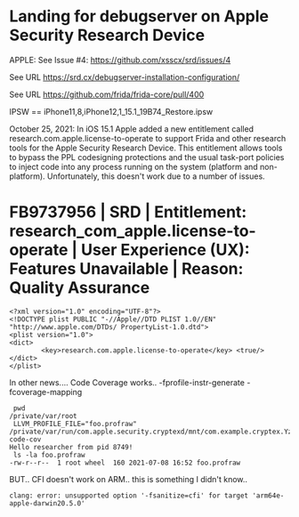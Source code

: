 # Landing for debugserver on Apple Security Research Device 

APPLE: See Issue #4: https://github.com/xsscx/srd/issues/4

See URL https://srd.cx/debugserver-installation-configuration/ 

See URL https://github.com/frida/frida-core/pull/400

IPSW == iPhone11,8,iPhone12,1_15.1_19B74_Restore.ipsw

October 25, 2021: In iOS 15.1 Apple added a new entitlement called research.com.apple.license-to-operate to support Frida and other research tools for the Apple Security Research Device. This entitlement allows tools to bypass the PPL codesigning protections and the usual task-port policies to inject code into any process running on the system (platform and non-platform). Unfortunately, this doesn't work due to a number of issues.

# FB9737956 | SRD | Entitlement: research_com_apple.license-to-operate | User Experience (UX): Features Unavailable | Reason: Quality Assurance 
```
<?xml version="1.0" encoding="UTF-8"?>
<!DOCTYPE plist PUBLIC "-//Apple//DTD PLIST 1.0//EN" "http://www.apple.com/DTDs/ PropertyList-1.0.dtd">
<plist version="1.0">
<dict>
        <key>research.com.apple.license-to-operate</key> <true/>
</dict>
</plist>
```

In other news.... Code Coverage works.. -fprofile-instr-generate -fcoverage-mapping
```
 pwd
/private/var/root
 LLVM_PROFILE_FILE="foo.profraw" /private/var/run/com.apple.security.cryptexd/mnt/com.example.cryptex.YzdC1G/usr/bin/hello-code-cov
Hello researcher from pid 8749!
 ls -la foo.profraw
-rw-r--r--  1 root wheel  160 2021-07-08 16:52 foo.profraw
```

BUT.. CFI doesn't work on ARM.. this is something I didn't know..
```
clang: error: unsupported option '-fsanitize=cfi' for target 'arm64e-apple-darwin20.5.0'

```
